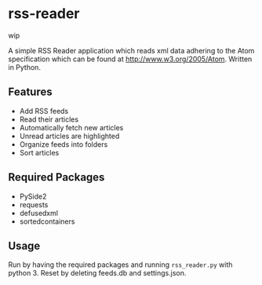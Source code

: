 # rss-reader

wip

A simple RSS Reader application which reads xml data adhering to the Atom specification which can be found at <http://www.w3.org/2005/Atom>. Written in Python.

## Features

* Add RSS feeds
* Read their articles
* Automatically fetch new articles
* Unread articles are highlighted
* Organize feeds into folders
* Sort articles

## Required Packages

* PySide2
* requests
* defusedxml
* sortedcontainers

## Usage

Run by having the required packages and running `rss_reader.py` with python 3. Reset by deleting feeds.db and settings.json.
